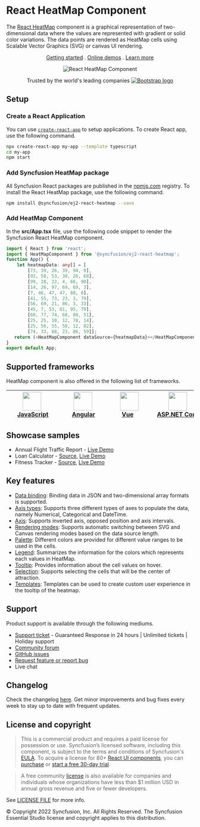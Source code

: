# React HeatMap Component

The [React HeatMap](https://www.syncfusion.com/react-components/react-heatmap-chart?utm_source=npm&utm_medium=listing&utm_campaign=react-heatmap-npm) component is a graphical representation of two-dimensional data where the values are represented with gradient or solid color variations. The data points are rendered as HeatMap cells using Scalable Vector Graphics (SVG) or canvas UI rendering.

<p align="center">
    <a href="https://ej2.syncfusion.com/react/documentation/heatmap-chart/getting-started/?utm_source=npm&utm_medium=listing&utm_campaign=react-heatmap-npm">Getting started</a> . 
    <a href="https://ej2.syncfusion.com/react/demos/?utm_source=npm&utm_medium=listing&utm_campaign=react-heatmap-npm#/material/heatmap-chart/default">Online demos</a> . 
    <a href="https://www.syncfusion.com/react-components/react-heatmap-chart?utm_source=npm&utm_medium=listing&utm_campaign=react-heatmap-npm">Learn more</a>
</p>

<p align="center">
    <img src="https://raw.githubusercontent.com/SyncfusionExamples/nuget-img/master/react/react-heatmap-chart.png" alt="React HeatMap Component">
</p>

<p align="center">
Trusted by the world's leading companies
  <a href="https://www.syncfusion.com">
    <img src="https://raw.githubusercontent.com/SyncfusionExamples/nuget-img/master/syncfusion/syncfusion-trusted-companies.webp" alt="Bootstrap logo">
  </a>
</p>

## Setup

### Create a React Application

You can use [`create-react-app`](https://github.com/facebookincubator/create-react-app) to setup applications. To create React app, use the following command.

```bash
npx create-react-app my-app --template typescript
cd my-app
npm start
```

### Add Syncfusion HeatMap package

All Syncfusion React packages are published in the [npmjs.com](https://www.npmjs.com/~syncfusionorg) registry. To install the React HeatMap package, use the following command.

```sh
npm install @syncfusion/ej2-react-heatmap --save
```

### Add HeatMap Component

In the **src/App.tsx** file, use the following code snippet to render the Syncfusion React HeatMap component.

```typescript
import { React } from 'react';
import { HeatMapComponent } from '@syncfusion/ej2-react-heatmap';
function App() {
    let heatmapData: any[] = [
        [73, 39, 26, 39, 94, 0],
        [93, 58, 53, 38, 26, 68],
        [99, 28, 22, 4, 66, 90],
        [14, 26, 97, 69, 69, 3],
        [7, 46, 47, 47, 88, 6],
        [41, 55, 73, 23, 3, 79],
        [56, 69, 21, 86, 3, 33],
        [45, 7, 53, 81, 95, 79],
        [60, 77, 74, 68, 88, 51],
        [25, 25, 10, 12, 78, 14],
        [25, 56, 55, 58, 12, 82],
        [74, 33, 88, 23, 86, 59]];
   return (<HeatMapComponent dataSource={heatmapData}></HeatMapComponent>);
}
export default App;
```

## Supported frameworks

HeatMap component is also offered in the following list of frameworks.

| [<img src="https://ej2.syncfusion.com/github/images/js.svg" height="50" />](https://www.syncfusion.com/javascript-ui-controls?utm_medium=listing&utm_source=github)<br/>&nbsp;&nbsp;&nbsp;&nbsp;&nbsp;[JavaScript](https://www.syncfusion.com/javascript-ui-controls?utm_medium=listing&utm_source=github)&nbsp;&nbsp;&nbsp;&nbsp; | [<img src="https://ej2.syncfusion.com/github/images/angular.svg"  height="50" />](https://www.syncfusion.com/angular-components/?utm_medium=listing&utm_source=github)<br/>&nbsp;&nbsp;&nbsp;&nbsp;&nbsp;&nbsp;&nbsp;[Angular](https://www.syncfusion.com/angular-components/?utm_medium=listing&utm_source=github)&nbsp;&nbsp;&nbsp;&nbsp;&nbsp;&nbsp; | [<img src="https://ej2.syncfusion.com/github/images/vue.svg" height="50" />](https://www.syncfusion.com/vue-ui-components?utm_medium=listing&utm_source=github)<br/>&nbsp;&nbsp;&nbsp;&nbsp;&nbsp;&nbsp;&nbsp;[Vue](https://www.syncfusion.com/vue-ui-components?utm_medium=listing&utm_source=github)&nbsp;&nbsp;&nbsp;&nbsp;&nbsp;&nbsp;&nbsp;&nbsp;&nbsp; | [<img src="https://ej2.syncfusion.com/github/images/netcore.svg" height="50" />](https://www.syncfusion.com/aspnet-core-ui-controls?utm_medium=listing&utm_source=github)<br/>&nbsp;&nbsp;[ASP.NET&nbsp;Core](https://www.syncfusion.com/aspnet-core-ui-controls?utm_medium=listing&utm_source=github)&nbsp;&nbsp; | [<img src="https://ej2.syncfusion.com/github/images/netmvc.svg" height="50" />](https://www.syncfusion.com/aspnet-mvc-ui-controls?utm_medium=listing&utm_source=github)<br/>&nbsp;&nbsp;[ASP.NET&nbsp;MVC](https://www.syncfusion.com/aspnet-mvc-ui-controls?utm_medium=listing&utm_source=github)&nbsp;&nbsp; | 
| :-----: | :-----: | :-----: | :-----: | :-----: |

## Showcase samples

* Annual Flight Traffic Report - [Live Demo](https://ej2.syncfusion.com/react/demos/?utm_source=npm&utm_campaign=react-heatmap-npm/#/material/heatmap-chart/large-data)
* Loan Calculator - [Source](https://github.com/syncfusion/ej2-showcase-react-loan-calculator), [Live Demo](https://ej2.syncfusion.com/showcase/react/loancalculator/?utm_source=npm&utm_medium=listing&utm_campaign=react-heatmap-npm#/default)
* Fitness Tracker - [Source](https://github.com/SyncfusionExamples/showcase-react-health-tracker-dashboard-demo), [Live Demo](https://ej2.syncfusion.com/showcase/react/fitness-tracker-app/)

## Key features

* [Data binding](https://ej2.syncfusion.com/react/documentation/heatmap-chart/working-with-data/?utm_source=npm&utm_campaign=react-heatmap-npm): Binding data in JSON and two-dimensional array formats is supported.
* [Axis types](https://ej2.syncfusion.com/react/documentation/heatmap-chart/axis/?utm_source=npm&utm_campaign=react-heatmap-npm#types): Supports three different types of axes to populate the data, namely Numerical, Categorical and DateTime.
* [Axis](https://ej2.syncfusion.com/react/documentation/heatmap-chart/axis/?utm_source=npm&utm_campaign=react-heatmap-npm#inversed-axis): Supports inverted axis, opposed position and axis intervals.
* [Rendering modes](https://ej2.syncfusion.com/react/documentation/heatmap-chart/rendering-mode/?utm_source=npm&utm_campaign=react-heatmap-npm): Supports automatic switching between SVG and Canvas rendering modes based on the data source length.
* [Palette](https://ej2.syncfusion.com/react/documentation/heatmap-chart/palette/?utm_source=npm&utm_campaign=react-heatmap-npm): Different colors are provided for different value ranges to be used in the cells.
* [Legend](https://ej2.syncfusion.com/react/documentation/heatmap-chart/legend/?utm_source=npm&utm_campaign=react-heatmap-npm): Summarizes the information for the colors which represents each values in HeatMap.
* [Tooltip](https://ej2.syncfusion.com/react/documentation/heatmap-chart/tooltip/?utm_source=npm&utm_campaign=react-heatmap-npm): Provides information about the cell values on hover.
* [Selection](https://ej2.syncfusion.com/react/documentation/heatmap-chart/selection/?utm_source=npm&utm_campaign=react-heatmap-npm): Supports selecting the cells that will be the center of attraction.
* [Templates](https://ej2.syncfusion.com/react/demos/?utm_source=npm&utm_campaign=react-heatmap-npm#/material/heatmap-chart/tooltip-template): Templates can be used to create custom user experience in the tooltip of the heatmap.

## Support

Product support is available through the following mediums.

* [Support ticket](https://support.syncfusion.com/support/tickets/create) - Guaranteed Response in 24 hours | Unlimited tickets | Holiday support
* [Community forum](https://www.syncfusion.com/forums/react-js2?utm_source=npm&utm_medium=listing&utm_campaign=react-heatmap-npm)
* [GitHub issues](https://github.com/syncfusion/ej2-react-ui-components/issues/new)
* [Request feature or report bug](https://www.syncfusion.com/feedback/react?utm_source=npm&utm_medium=listing&utm_campaign=react-heatmap-npm)
* Live chat

## Changelog

Check the changelog [here](https://github.com/syncfusion/ej2-react-ui-components/blob/master/components/heatmap/CHANGELOG.md). Get minor improvements and bug fixes every week to stay up to date with frequent updates.

## License and copyright

> This is a commercial product and requires a paid license for possession or use. Syncfusion’s licensed software, including this component, is subject to the terms and conditions of Syncfusion's [EULA](https://www.syncfusion.com/eula/es/). To acquire a license for 80+ [React UI components](https://www.syncfusion.com/react-components), you can [purchase](https://www.syncfusion.com/sales/products) or [start a free 30-day trial](https://www.syncfusion.com/account/manage-trials/start-trials).

> A free community [license](https://www.syncfusion.com/products/communitylicense) is also available for companies and individuals whose organizations have less than $1 million USD in annual gross revenue and five or fewer developers.

See [LICENSE FILE](https://github.com/syncfusion/ej2/blob/master/license?utm_source=npm&utm_campaign=react-heatmap-npm) for more info.

&copy; Copyright 2022 Syncfusion, Inc. All Rights Reserved. The Syncfusion Essential Studio license and copyright applies to this distribution.